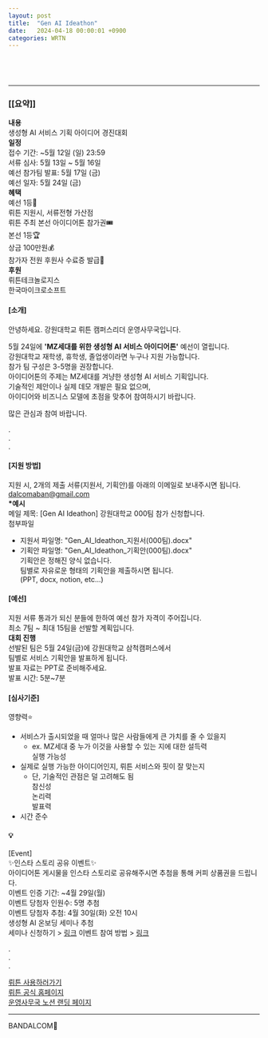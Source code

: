 ```yaml
---
layout: post
title:  "Gen AI Ideathon"
date:   2024-04-18 00:00:01 +0900
categories: WRTN
---
```


##  &nbsp;  

<!--
&nbsp; - space letter
img path = ~/bandalcom.github.io/posts_img/GitHub_Blog_Install/
img scale
small - width="40%" height="30%"
large - width="60%" height="40%"
-->
  
  



---
### \[\[요약\]\]
**내용**  
	생성형 AI 서비스 기획 아이디어 경진대회  
**일정**  
	접수 기간: ~5월 12일 (일) 23:59  
	서류 심사: 5월 13일 ~ 5월 16일  
	예선 참가팀 발표: 5월 17일 (금)  
	예선 일자: 5월 24일 (금)  
**혜택**  
	예선 1등🥇  
		뤼튼 지원시, 서류전형 가산점  
		뤼튼 주최 본선 아이디어톤 참가권🎟  
	본선 1등🏆  
		상금 100만원💰  
	참가자 전원 후원사 수료증 발급📜  
**후원**  
	뤼튼테크놀로지스  
	한국마이크로소프트  
  
  
#### \[소개\]  
안녕하세요. 강원대학교 뤼튼 캠퍼스리더 운영사무국입니다.  
  
5월 24일에 **'MZ세대를 위한 생성형 AI 서비스 아이디어톤'** 예선이 열립니다.   
강원대학교 재학생, 휴학생, 졸업생이라면 누구나 지원 가능합니다.  
참가 팀 구성은 3-5명을 권장합니다.  
아이디어톤의 주제는 MZ세대를 겨냥한 생성형 AI 서비스 기획입니다.  
기술적인 제안이나 실제 데모 개발은 필요 없으며,  
아이디어와 비즈니스 모델에 초점을 맞추어 참여하시기 바랍니다.  
  
많은 관심과 참여 바랍니다.  
  
.  
.  
.  
  
  
#### \[지원 방법\]  
지원 시, 2개의 제출 서류(지원서, 기획안)를 아래의 이메일로 보내주시면 됩니다.  
dalcomaban@gmail.com  
**\*예시**  
메일 제목: \[Gen AI Ideathon\] 강원대학교 000팀 참가 신청합니다.  
첨부파일  
- 지원서 파일명: "Gen_AI_Ideathon_지원서(000팀).docx"  
- 기획안 파일명: "Gen_AI_Ideathon_기획안(000팀).docx"  
	기획안은 정해진 양식 없습니다.  
	팀별로 자유로운 형태의 기획안을 제출하시면 됩니다.  
	(PPT, docx, notion, etc...)  
  
  
#### \[예선\]  
지원 서류 통과가 되신 분들에 한하여 예선 참가 자격이 주어집니다.  
최소 7팀 \~ 최대 15팀을 선발할 계획입니다.  
**대회 진행**  
	선발된 팀은 5월 24일(금)에 강원대학교 삼척캠퍼스에서  
	팀별로 서비스 기획안을 발표하게 됩니다.  
	발표 자료는 PPT로 준비해주세요.  
	발표 시간: 5분~7분  
#### \[심사기준\]  
영향력⭐  
- 서비스가 출시되었을 때 얼마나 많은 사람들에게 큰 가치를 줄 수 있을지  
    - ex. MZ세대 중 누가 이것을 사용할 수 있는 지에 대한 설득력  
실행 가능성  
- 실제로 실행 가능한 아이디어인지, 뤼튼 서비스와 핏이 잘 맞는지  
    - 단, 기술적인 관점은 덜 고려해도 됨  
참신성  
논리력  
발표력  
- 시간 준수  
  
  
#### 💡  
\[Event\]  
✨인스타 스토리 공유 이벤트✨  
아이디어톤 게시물을 인스타 스토리로 공유해주시면 추첨을 통해 커피 상품권을 드립니다.  
이벤트 인증 기간: ~4월 29일(월)  
이벤트 당첨자 인원수: 5명 추첨  
이벤트 당첨자 추첨: 4월 30일(화) 오전 10시  
	생성형 AI 온보딩 세미나 추첨  
	세미나 신청하기 > [링크](https://smore.im/form/xeuXKnpYjE)
	이벤트 참여 방법 > [링크](https://dalcomban.notion.site/Wrtn-at-KNU-bdfaa57e70744417a6bb772b53de9683?p=91d75cb073d14c7c9eee8296e6993f8a&pm=c)  
  
  
.  
.  
.  
  
[뤼튼 사용하러가기](https://wrtn.ai/)  
[뤼튼 공식 홈페이지](https://wrtn.io/)  
[운영사무국 노션 랜딩 페이지](https://dalcomban.notion.site/Wrtn-at-KNU-bdfaa57e70744417a6bb772b53de9683)  
  
---  
  
BANDALCOM🐻